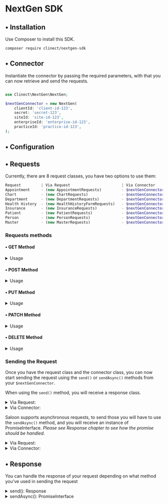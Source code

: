 # NextGen SDK

## • Installation

Use Composer to install this SDK.

```
composer require clinect/nextgen-sdk
```

## • Connector

Instantiate the connector by passing the required parameters, with that you can now retrieve and send the requests.

```php

use Clinect\NextGen\NextGen;

$nextGenConnector = new NextGen(
    clientId: 'client-id-123',
    secret: 'secret-123',
    siteId: 'site-id-123',
    enterpriseId: 'enterprise-id-123',
    practiceId: 'practice-id-123',
);
```
## • Configuration


## • Requests
Currently, there are 8 request classes, you have two options to use them:
```php
Request         | Via Request                       | Via Connector
Appointment     - (new AppointmentRequests)         - $nextGenConnector->appointments()
Chart           - (new ChartRequests)               - $nextGenConnector->charts()
Department      - (new DepartmentRequests)          - $nextGenConnector->departments()
Health History  - (new HealthHistoryFormRequests)   - $nextGenConnector->healthHistoryForms()
Insurance       - (new InsuranceRequests)           - $nextGenConnector->insurances()
Patient         - (new PatientRequests)             - $nextGenConnector->patients()
Person          - (new PersonRequests)              - $nextGenConnector->persons()
Master          - (new MasterRequests)              - $nextGenConnector->master()
```


### Requests methods

#### • GET Method
<details>
  <summary>Usage</summary>
    
In order to use a get request you just have to append ``->get()`` to the request
```php
// Via Request
$request = (new AppointmentRequests)->get();
// Via Connector
$request = $nextGenConnector->appointments()->get();
```

<details>
  <summary>Nested get() requests:</summary>
    
Requests can also be connected dependent on their api endpoints.
 
```php
// endpoint: '/persons/{$personId}/chart/balances/{$balanceId - this is optional}'
// this request retrieves person's/patient's balances

//Via Request:
$request = (new PersonRequests($personId))->balances($balanceId)->get();

//Via Connector:
$request = $connector->persons($personId)->balances($balanceId)->get();
```
  
 ```php
 
// endpoint: '/persons/{$personId}/insurances/{insuranceId}/cards/{cardId}/front'
// this request retrieves the front part of the person's insurance card

//Via Request:
$request = (new PersonRequests($personId))
            ->insurances($insuranceId)
            ->cards($cardId)
            ->front()
            ->get();

//Via Connector:
$request = $connector->persons($personId)
            ->insurances($insuranceId)
            ->cards($cardId)
            ->front()
            ->get();
```

For detailed use of the requests, please check out our tests located in:

``Via Request: /tests/Feature/Requests/``

``Via Connector: /tests/Feature/Resources/Requests/``
    
All tests corresponds to a specific api endpoint, the id's are all **optional**. If you want to retrieve all of the data; skip the id's, and if you want to retrieve a specific data of the request; pass the id to the request.
    
    
</details>
    
<details>
  <summary>All GET Requests</summary>
</details>
    
</details>

#### • POST Method
<details>
  <summary>Usage</summary>
</details>

#### • PUT Method
<details>
  <summary>Usage</summary>
</details>

#### • PATCH Method
<details>
  <summary>Usage</summary>
</details>

#### • DELETE Method
<details>
  <summary>Usage</summary>
</details>

### Sending the Request
Once you have the request class and the connector class, you can now start sending the request using the ``send()`` or ``sendAsync()`` methods from your ``$nextGenConnector``.

When using the ``send()`` method, you will receive a response class.


<details>
  <summary>Via Request:</summary>
 
```php
use Clinect\NextGen\NextGen;
use Clinect\NextGen\Requests\PersonRequests;

$request = (new PersonRequests)->get();
$response = $nextGenConnector->send($request);

// With ID's - To get only the specific data, simply pass the id to the request.
$request = (new PersonRequests($personId))->get();
$response = $nextGenConnector->send($request);
```

</details>

<details>
  <summary>Via Connector:</summary>
 
```php
use Clinect\NextGen\NextGen;

$request = $nextGenConnector->persons()->get();
$response = $nextGenConnector->send($request);

// With ID's - To get only the specific data, simply pass the id to the request.
$request = $nextGenConnector->persons($personId)->get();
$response = $nextGenConnector->send($request);
```

</details>

Saloon supports asynchronous requests, to send those you will have to use the ``sendAsync()`` method, and you will receive an instance of PromiseInterface. _Please see Response chapter to see how the promise should be handled_.

<details>
  <summary>Via Request:</summary>
  
```php
use Clinect\NextGen\NextGen;
use Clinect\NextGen\Requests\PersonRequests;

$request = (new PersonRequests($personId))->get();
$promise = $nextGenConnector->sendAsync($request);
```

</details>

<details>
  <summary>Via Connector:</summary>
  
```php
use Clinect\NextGen\NextGen;

$request = $nextGenConnector->persons($personId)->get();
$promise = $nextGenConnector->sendAsync($request);
```

</details>

## • Response
You can handle the response of your request depending on what method you've used in sending the request

<details>
  <summary>send(): Response</summary>

```php
$response = $nextGenConnector->send($request);

$body = $response->body();
$decodedBody = $response->json();
```

</details>

<details>
  <summary>sendAsync(): PromiseInterface</summary>

```php
$promise = $nextGenConnector->sendAsync($request);
$promise
    ->then(function (Response $response) {
        // Handle successful response
    })
    ->otherwise(function (Exception $exception) {
        // Handle failed request
    });
```

</details>
